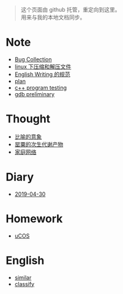 > 这个页面由 github 托管，重定向到这里。  
> 用来与我的本地文档同步。

# Note
- [Bug Collection](./note/BugCollection.md)
- [linux 下压缩和解压文件](./note/linux-archive.md)
- [English Writing 的规范](./note/EnglishWriting.md)
- [plan](./note/plan.md)
- [c++ program testing](./note/test.md)
- [gdb preliminary](./note/gdbuse.md)

# Thought
- [比喻的意象](./thought/比喻的意象.md)
- [罂粟的次生代谢产物](./thought/罂粟的次生代谢产物.md)
- [家庭网络](./thought/homenet.md)

# Diary
- [2019-04-30](./diary/19-04-30.md)

# Homework
- [uCOS](./homework/uCOS.md)

# English
- [similar](./english/similar.md)
- [classify](./english/classify.md)
